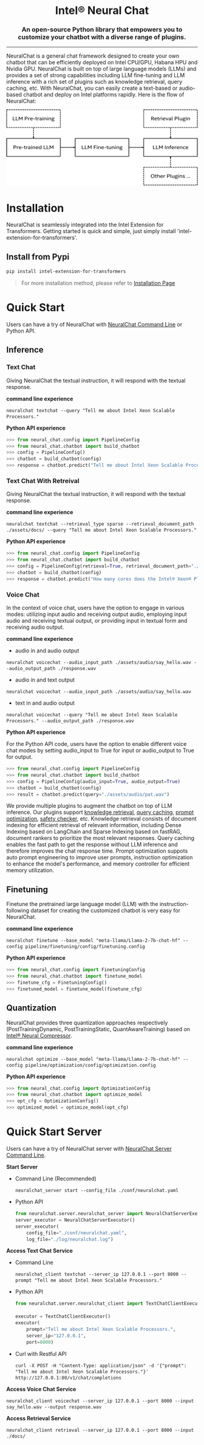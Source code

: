 <div align="center">

Intel® Neural Chat
===========================
<h3> An open-source Python library that empowers you to customize your chatbot with a diverse range of plugins.</h3>

---
<div align="left">

NeuralChat is a general chat framework designed to create your own chatbot that can be efficiently deployed on Intel CPU/GPU, Habana HPU and Nvidia GPU. NeuralChat is built on top of large language models (LLMs) and provides a set of strong capabilities including LLM fine-tuning and LLM inference with a rich set of plugins such as knowledge retrieval, query caching, etc. With NeuralChat, you can easily create a text-based or audio-based chatbot and deploy on Intel platforms rapidly. Here is the flow of NeuralChat:

<a target="_blank" href="./assets/pictures/neuralchat.png">
<p align="center">
  <img src="./assets/pictures/neuralchat.png" alt="NeuralChat" width=600 height=200>
</p>
</a>

# Installation

NeuralChat is seamlessly integrated into the Intel Extension for Transformers. Getting started is quick and simple, just simply install 'intel-extension-for-transformers'.

## Install from Pypi
```bash
pip install intel-extension-for-transformers
```
> For more installation method, please refer to [Installation Page](../docs/installation.md)

<a name="quickstart"></a>
# Quick Start

Users can have a try of NeuralChat with [NeuralChat Command Line](./cli/README.md) or Python API.

## Inference

### Text Chat

Giving NeuralChat the textual instruction, it will respond with the textual response.

**command line experience**

```shell
neuralchat textchat --query "Tell me about Intel Xeon Scalable Processors."
```

**Python API experience**

```python
>>> from neural_chat.config import PipelineConfig
>>> from neural_chat.chatbot import build_chatbot
>>> config = PipelineConfig()
>>> chatbot = build_chatbot(config)
>>> response = chatbot.predict("Tell me about Intel Xeon Scalable Processors.")
```

### Text Chat With Retreival

Giving NeuralChat the textual instruction, it will respond with the textual response.

**command line experience**

```shell
neuralchat textchat --retrieval_type sparse --retrieval_document_path ./assets/docs/ --query "Tell me about Intel Xeon Scalable Processors."
```

**Python API experience**

```python
>>> from neural_chat.config import PipelineConfig
>>> from neural_chat.chatbot import build_chatbot
>>> config = PipelineConfig(retrieval=True, retrieval_document_path="./assets/docs/")
>>> chatbot = build_chatbot(config)
>>> response = chatbot.predict("How many cores does the Intel® Xeon® Platinum 8480+ Processor have in total?")
```

### Voice Chat

In the context of voice chat, users have the option to engage in various modes: utilizing input audio and receiving output audio, employing input audio and receiving textual output, or providing input in textual form and receiving audio output.

**command line experience**

- audio in and audio output
```shell
neuralchat voicechat --audio_input_path ./assets/audio/say_hello.wav --audio_output_path ./response.wav
```

- audio in and text output
```shell
neuralchat voicechat --audio_input_path ./assets/audio/say_hello.wav
```

- text in and audio output
```shell
neuralchat voicechat --query "Tell me about Intel Xeon Scalable Processors." --audio_output_path ./response.wav
```


**Python API experience**

For the Python API code, users have the option to enable different voice chat modes by setting audio_input to True for input or audio_output to True for output.

```python
>>> from neural_chat.config import PipelineConfig
>>> from neural_chat.chatbot import build_chatbot
>>> config = PipelineConfig(audio_input=True, audio_output=True)
>>> chatbot = build_chatbot(config)
>>> result = chatbot.predict(query="./assets/audio/pat.wav")
```

We provide multiple plugins to augment the chatbot on top of LLM inference. Our plugins support [knowledge retrieval](./pipeline/plugins/retrievers/), [query caching](./pipeline/plugins/caching/), [prompt optimization](./pipeline/plugins/prompts/), [safety checker](./pipeline/plugins/security/), etc. Knowledge retrieval consists of document indexing for efficient retrieval of relevant information, including Dense Indexing based on LangChain and Sparse Indexing based on fastRAG, document rankers to prioritize the most relevant responses. Query caching enables the fast path to get the response without LLM inference and therefore improves the chat response time. Prompt optimization suppots auto prompt engineering to improve user prompts, instruction optimization to enhance the model's performance, and memory controller for efficient memory utilization.


## Finetuning

Finetune the pretrained large language model (LLM) with the instruction-following dataset for creating the customized chatbot is very easy for NeuralChat.

**command line experience**

```shell
neuralchat finetune --base_model "meta-llama/Llama-2-7b-chat-hf" --config pipeline/finetuning/config/finetuning.config
```


**Python API experience**

```python
>>> from neural_chat.config import FinetuningConfig
>>> from neural_chat.chatbot import finetune_model
>>> finetune_cfg = FinetuningConfig()
>>> finetuned_model = finetune_model(finetune_cfg)
```

## Quantization

NeuralChat provides three quantization approaches respectively (PostTrainingDynamic, PostTrainingStatic, QuantAwareTraining) based on [Intel® Neural Compressor](https://github.com/intel/neural-compressor).

**command line experience**

```shell
neuralchat optimize --base_model "meta-llama/Llama-2-7b-chat-hf" --config pipeline/optimization/config/optimization.config
```


**Python API experience**

```python
>>> from neural_chat.config import OptimizationConfig
>>> from neural_chat.chatbot import optimize_model
>>> opt_cfg = OptimizationConfig()
>>> optimized_model = optimize_model(opt_cfg)
```


<a name="quickstartserver"></a>
# Quick Start Server

Users can have a try of NeuralChat server with [NeuralChat Server Command Line](./server/README.md).


**Start Server**
- Command Line (Recommended)
    ```shell
    neuralchat_server start --config_file ./conf/neuralchat.yaml
    ```

- Python API
    ```python
    from neuralchat.server.neuralchat_server import NeuralChatServerExecutor
    server_executor = NeuralChatServerExecutor()
    server_executor(
        config_file="./conf/neuralchat.yaml",
        log_file="./log/neuralchat.log")
    ```

**Access Text Chat Service**

- Command Line
    ```shell
    neuralchat_client textchat --server_ip 127.0.0.1 --port 8000 --prompt "Tell me about Intel Xeon Scalable Processors."
    ```

- Python API
    ```python
    from neuralchat.server.neuralchat_client import TextChatClientExecutor

    executor = TextChatClientExecutor()
    executor(
        prompt="Tell me about Intel Xeon Scalable Processors.",
        server_ip="127.0.0.1",
        port=8000)
    ```

- Curl with Restful API
    ```
    curl -X POST -H "Content-Type: application/json" -d '{"prompt": "Tell me about Intel Xeon Scalable Processors."}' http://127.0.0.1:80/v1/chat/completions
    ```

**Access Voice Chat Service**

```shell
neuralchat_client voicechat --server_ip 127.0.0.1 --port 8000 --input say_hello.wav --output response.wav
```

**Access Retrieval Service**
```shell
neuralchat_client retrieval --server_ip 127.0.0.1 --port 8000 --input ./docs/
```

